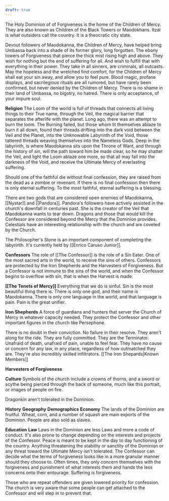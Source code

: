 ```yaml
---
draft: true
---
```

The Holy Dominion of of Forgiveness is the home of the Children of Mercy. They are also known as Children of the Black Towers or Maodokhans. Itzal is what outsiders call the country. It is a theocratic city state.

Devout followers of Maodokanna, the Children of Mercy, have helped bring Umbassa back into a shade of its former glory, long forgotten. The ebony towers of Forgiveness that pierce the thick mist rising high and above. They wish for nothing but the end of suffering for all. And wish to fulfill that with everything in their power. They take in all sinners, are criminals, all outcasts. May the hopeless and the wretched find comfort, for the Children of Mercy shall eat your sin away, and allow you to feel pure. Blood magic, profane displays, and sacrilegious rituals are all rumored, but have rarely been confirmed, but never denied by the Children of Mercy. There is no shame in their land of Umbassa, no bigotry, no hatred. There is only acceptance, of your impure soul.

**Religion**
The Loom of the world is full of threads that connects all living things to their True name, through the Veil, the magical barrier that separates the afterlife with the planet. Long ago, there was an attempt to burn the loom. The Burning failed, but those whom lit themselves ablaze to burn it all down, found their threads drifting into the dark void between the Veil and the Planet, into the Unknowable Labyrinth of the Void, those tattered threads weaving themselves into the Nameless Gods. Deep in the labyrinth, is where Maodokanna sits upon the Throne of Want, and through the history of sin, will the path toward him be made clear, so he may shatter the Veil, and light the Loom ablaze one more, so that all may fall into the darkness of the Void, and receive the Ultimate Mercy of everlasting suffering.

Should one of the faithful die without final confession, they are raised from the dead as a zombie or revenant. If there is no final confession then there is only eternal suffering. To the most faithful, eternal suffering is a blessing. 

There are two gods that are considered open enemies of Maodokanna, [[Nystar]] and [[Pandora]]. Pandora's followers have actively assisted in the church's downfall in centuries past. She is the creator of the Veil that Maodokanna wants to tear down. Dragons and those that would kill the Confessor are considered beyond the Mercy that the Dominion provides. Celestials have an interesting relationship with the church and are coveted by the Church.

The Philosopher's Stone is an important component of completing the labyrinth. It's currently held by [[Enrico Caruso Junior]].

**Confessors**
The role of [[The Confessor]] is the role of a Sin Eater. One of the most sacred arts in the world, to receive the sins of others. Confessors are protected by the Iron Shepherds and the Harvesters of Forgiveness. But a Confessor is not immune to the sins of the world, and when the Confessor begins to overflow with sin, that is when the Harvest is made.

**[[The Tenets of Mercy]]**
Everything that we do is sinful. Sin is the most beautiful thing there is. There is only one god, and their name is Maodokanna. There is only one language in the world, and that language is pain.
Pain is the great unifier. 

**Iron Shepherds**
A force of guardians and hunters that server the Church of Mercy in whatever capacity needed. They protect the Confessor and other important figures in the church like Persephone.

There is no doubt in their conviction. No failure in their resolve. They aren't along for the ride. They are fully committed. They are the Terminator. Unafraid of death, unafraid of pain, unable to feel fear. They have no cause or concern for any law, in any place, regardless of how outmatched they are. They're also incredibly skilled infiltrators. [[The Iron Shepards|Known Members]]

**Harvesters of Forgiveness**

**Culture**
Symbols of the church include a crowns of thorns, and a sword or scythe being pierced through the back of someone, much like this portrait, or images of people on fire.

Dragonkin aren't tolerated in the Dominion. 

**History**
**Geography**
**Demographics**
**Economy**
The lands of the Dominion are fruitful. Wheat, corn, and a number of squash are main exports of the Dominion. People are also sold as slaves.

**Education**
**Law**
Laws in the Dominion are less Laws and more a code of conduct. It's also prone to change depending on the interests and projects of the Confessor. Peace is meant to be kept in the day to day functioning of the country. Anything threatening the stability or sanctity of the Dominion or any threat toward the Ultimate Mercy isn't tolerated. The Confessor can decide what the terms of forgiveness looks like in a more granular manner should they choose to. Often times, they only concern themselves with the forgiveness and punishment of what interests them and hands the less concerns onto their entourage. Suffering is forgiveness.

Those who are repeat offenders are given lowered priority for confession. The church is very aware that some people can get attached to the Confessor and will step in to prevent that.

